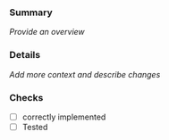 ### Summary 
_Provide an overview_

### Details 
_Add more context and describe changes_

### Checks
- [ ] correctly implemented
- [ ] Tested
